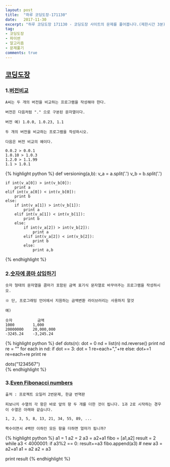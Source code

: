 ```yaml
---
layout: post
title:  "하루 코딩도장-171130"
date:   2017-11-30
excerpt: "하루 코딩도장 171130 - 코딩도장 사이트의 문제를 풀어봅니다.(제한시간 3분)"
tag:
- 코딩도장
- 파이썬
- 알고리즘
- 문제풀기
comments: true
---
```



## [코딩도장](http://codingdojang.com)

### 1.[버전비교](http://codingdojang.com/scode/493?answer_mode=hide)
```
A씨는 두 개의 버전을 비교하는 프로그램을 작성해야 한다.

버전은 다음처럼 "." 으로 구분된 문자열이다.

버전 예) 1.0.0, 1.0.23, 1.1

두 개의 버전을 비교하는 프로그램을 작성하시오.

다음은 버전 비교의 예이다.

0.0.2 > 0.0.1
1.0.10 > 1.0.3
1.2.0 > 1.1.99
1.1 > 1.0.1
```


{% highlight python %}
def versioning(a,b):
    v_a = a.split('.')
    v_b = b.split('.')
    
    if int(v_a[0]) > int(v_b[0]):
        print a
    elif int(v_a[0]) < int(v_b[0]):        
        print b
    else: 
        if int(v_a[1]) > int(v_b[1]):
            print a
        elif int(v_a[1]) < int(v_b[1]):        
            print b
        else:
            if int(v_a[2]) > int(v_b[2]):
                print a
            elif int(v_a[2]) < int(v_b[2]):        
                print b
            else:
                print a,b

{% endhighlight %}




### 2.[숫자에 콤마 삽입하기](http://codingdojang.com/scode/398?answer_mode=hide)

```
숫자 형태의 문자열을 콤마가 포함된 금액 표기식 문자열로 바꾸어주는 프로그램을 작성하시오.

※ 단, 프로그래밍 언어에서 지원하는 금액변환 라이브러리는 사용하지 말것

예)

숫자           금액
1000        1,000
20000000    20,000,000
-3245.24    -3,245.24
```


{% highlight python %}
def dots(n):
    dot = 0
    nd = list(n)
    nd.reverse()
    print nd
    re = ""
    for each in nd:
        if dot == 3:
            dot = 1
            re=each+","+re
        else:
            dot+=1
            re=each+re
    print re
    
dots("1234567")    
{% endhighlight %}





### 3.[Even Fibonacci numbers](http://codingdojang.com/scode/548?answer_mode=hide)
```
출처 : 프로젝트 오일러 2번문제, 한글 번역판

피보나치 수열의 각 항은 바로 앞의 항 두 개를 더한 것이 됩니다. 1과 2로 시작하는 경우 이 수열은 아래와 같습니다.

1, 2, 3, 5, 8, 13, 21, 34, 55, 89, ...

짝수이면서 4백만 이하인 모든 항을 더하면 얼마가 됩니까?
```


{% highlight python %}
a1 = 1
a2 = 2
a3 = a2+a1
fibo = [a1,a2]
result = 2
while a3 < 4000001:
    if a3%2 == 0:
        result+=a3
    fibo.append(a3)
    # new
    a3 = a2+a1
    a1 = a2
    a2 = a3
        
print result
{% endhighlight %}